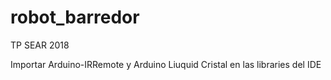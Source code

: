 # robot_barredor
TP SEAR 2018

Importar Arduino-IRRemote y Arduino Liuquid Cristal en las libraries del IDE
